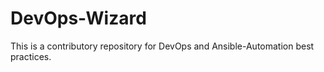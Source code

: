 # DevOps-Wizard
This is a contributory repository for DevOps and Ansible-Automation best practices.
